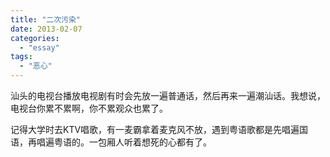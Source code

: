 ```yaml
---
title: "二次污染"
date: 2013-02-07
categories: 
  - "essay"
tags: 
  - "恶心"
---
```


汕头的电视台播放电视剧有时会先放一遍普通话，然后再来一遍潮汕话。我想说，电视台你累不累啊，你不累观众也累了。

记得大学时去KTV唱歌，有一麦霸拿着麦克风不放，遇到粤语歌都是先唱遍国语，再唱遍粤语的。一包厢人听着想死的心都有了。
